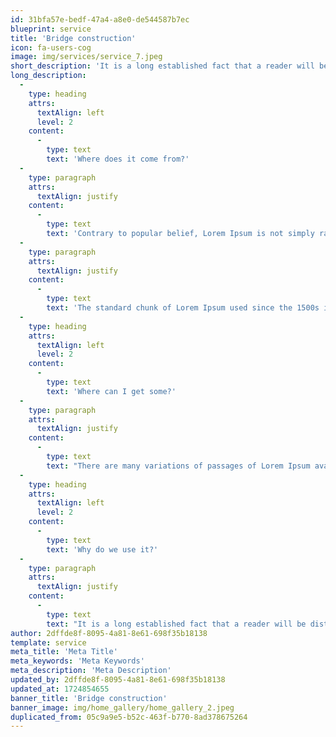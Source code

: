 ```yaml
---
id: 31bfa57e-bedf-47a4-a8e0-de544587b7ec
blueprint: service
title: 'Bridge construction'
icon: fa-users-cog
image: img/services/service_7.jpeg
short_description: 'It is a long established fact that a reader will be distracted by the readable content of a page when looking at its layout.'
long_description:
  -
    type: heading
    attrs:
      textAlign: left
      level: 2
    content:
      -
        type: text
        text: 'Where does it come from?'
  -
    type: paragraph
    attrs:
      textAlign: justify
    content:
      -
        type: text
        text: 'Contrary to popular belief, Lorem Ipsum is not simply random text. It has roots in a piece of classical Latin literature from 45 BC, making it over 2000 years old. Richard McClintock, a Latin professor at Hampden-Sydney College in Virginia, looked up one of the more obscure Latin words, consectetur, from a Lorem Ipsum passage, and going through the cites of the word in classical literature, discovered the undoubtable source. Lorem Ipsum comes from sections 1.10.32 and 1.10.33 of "de Finibus Bonorum et Malorum" (The Extremes of Good and Evil) by Cicero, written in 45 BC. This book is a treatise on the theory of ethics, very popular during the Renaissance. The first line of Lorem Ipsum, "Lorem ipsum dolor sit amet..", comes from a line in section 1.10.32.'
  -
    type: paragraph
    attrs:
      textAlign: justify
    content:
      -
        type: text
        text: 'The standard chunk of Lorem Ipsum used since the 1500s is reproduced below for those interested. Sections 1.10.32 and 1.10.33 from "de Finibus Bonorum et Malorum" by Cicero are also reproduced in their exact original form, accompanied by English versions from the 1914 translation by H. Rackham.'
  -
    type: heading
    attrs:
      textAlign: left
      level: 2
    content:
      -
        type: text
        text: 'Where can I get some?'
  -
    type: paragraph
    attrs:
      textAlign: justify
    content:
      -
        type: text
        text: "There are many variations of passages of Lorem Ipsum available, but the majority have suffered alteration in some form, by injected humour, or randomised words which don't look even slightly believable. If you are going to use a passage of Lorem Ipsum, you need to be sure there isn't anything embarrassing hidden in the middle of text. All the Lorem Ipsum generators on the Internet tend to repeat predefined chunks as necessary, making this the first true generator on the Internet. It uses a dictionary of over 200 Latin words, combined with a handful of model sentence structures, to generate Lorem Ipsum which looks reasonable. The generated Lorem Ipsum is therefore always free from repetition, injected humour, or non-characteristic words etc."
  -
    type: heading
    attrs:
      textAlign: left
      level: 2
    content:
      -
        type: text
        text: 'Why do we use it?'
  -
    type: paragraph
    attrs:
      textAlign: justify
    content:
      -
        type: text
        text: "It is a long established fact that a reader will be distracted by the readable content of a page when looking at its layout. The point of using Lorem Ipsum is that it has a more-or-less normal distribution of letters, as opposed to using 'Content here, content here', making it look like readable English. Many desktop publishing packages and web page editors now use Lorem Ipsum as their default model text, and a search for 'lorem ipsum' will uncover many web sites still in their infancy. Various versions have evolved over the years, sometimes by accident, sometimes on purpose (injected humour and the like)."
author: 2dffde8f-8095-4a81-8e61-698f35b18138
template: service
meta_title: 'Meta Title'
meta_keywords: 'Meta Keywords'
meta_description: 'Meta Description'
updated_by: 2dffde8f-8095-4a81-8e61-698f35b18138
updated_at: 1724854655
banner_title: 'Bridge construction'
banner_image: img/home_gallery/home_gallery_2.jpeg
duplicated_from: 05c9a9e5-b52c-463f-b770-8ad378675264
---
```

